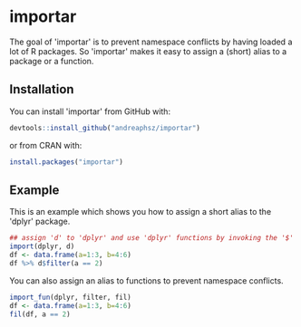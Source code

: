 # importar

The goal of 'importar' is to prevent namespace conflicts by having loaded a lot of R packages. So 'importar' makes it easy to assign a (short) alias to a package or a function.

## Installation

You can install 'importar' from GitHub with:

``` r
devtools::install_github("andreaphsz/importar")
```

or from CRAN with:

``` r
install.packages("importar")
```

## Example

This is an example which shows you how to assign a short alias to the 'dplyr' package.

``` r
## assign 'd' to 'dplyr' and use 'dplyr' functions by invoking the '$' operator.
import(dplyr, d)
df <- data.frame(a=1:3, b=4:6)
df %>% d$filter(a == 2)
```

You can also assign an alias to functions to prevent namespace conflicts.
```r
import_fun(dplyr, filter, fil)
df <- data.frame(a=1:3, b=4:6)
fil(df, a == 2)
```
